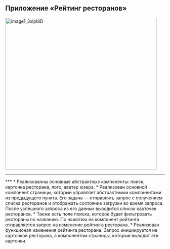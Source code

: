 **Приложение «Рейтинг ресторанов»**
---
<img width="479" alt="image1_3xlpl8D" src="https://github.com/user-attachments/assets/35f545e6-0e62-48a6-a4ba-70198e9029cf">
<hr>
***
* Реализованны основные абстрактные компоненты: поиск, карточка ресторана, лого, аватар юзера.
* Реализован основной компонент страницы, который управляет абстрактными компонентами из предыдущего пункта. Его задача — отправлять запрос с получением списка ресторанов и отображать состояние загрузки во время запроса. После успешного запроса из его данных выводится список карточек ресторанов.
* Также есть поле поиска, которое будет фильтровать рестораны по названию. По нажатию на компонент рейтинга отправляется запрос на изменение рейтинга ресторана. 
* Реализован функционал изменения рейтинга ресторана. Запрос инициируется не карточкой ресторана, а компонентом страницы, который выводит эти карточки.
